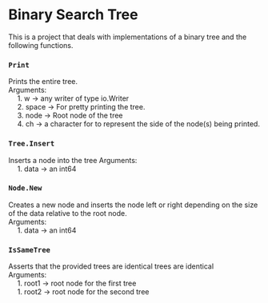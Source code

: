 #   Binary Search Tree
This is a project that deals with implementations of a binary tree and the following functions.

### ```Print```
Prints the entire tree. <br>
Arguments: <br>
&emsp; 1. w -> any writer of type io.Writer <br>
&emsp; 2. space -> For pretty printing the tree. <br> 
&emsp; 3. node -> Root node of the tree <br>
&emsp; 4. ch -> a character for to represent the side of the node(s) being printed. <br>

### ```Tree.Insert```
Inserts a node into the tree
Arguments: <br>
&emsp; 1. data -> an int64 <br>

### ```Node.New```
Creates a new node and inserts the node left or right depending on the size of the data relative to the root node.<br>
Arguments: <br>
&emsp; 1. data -> an int64 <br>

### ```IsSameTree```
Asserts that the provided trees are identical trees are identical<br>
Arguments: <br>
&emsp; 1. root1 -> root node for the first tree <br>
&emsp; 1. root2 -> root node for the second tree <br>
